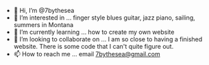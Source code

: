 - 👋 Hi, I’m @7bythesea
- 👀 I’m interested in ... finger style blues guitar, jazz piano, sailing, summers in Montana
- 🌱 I’m currently learning ... how to create my own website
- 💞️ I’m looking to collaborate on ... I am so close to having a finished website. There is some code that I can't quite figure out.
- 📫 How to reach me ... email  7bythesea@gmail.com

<!---
7bythesea/7bythesea is a ✨ special ✨ repository because its `README.md` (this file) appears on your GitHub profile.
You can click the Preview link to take a look at your changes.
--->
